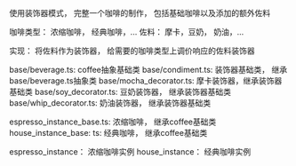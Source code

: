 使用装饰器模式， 完整一个咖啡的制作， 包括基础咖啡以及添加的额外佐料

咖啡类型： 浓缩咖啡， 经典咖啡，...
佐料： 摩卡，豆奶， 奶油，...


实现：
将佐料作为装饰器， 给需要的咖啡类型上调价响应的佐料装饰器


base/beverage.ts: coffee抽象基础类
base/condiment.ts: 装饰器基础类， 继承base/beverage.ts抽象类
base/mocha_decorator.ts: 摩卡装饰器，继承装饰器基础类
base/soy_decorator.ts: 豆奶装饰器， 继承装饰器基础类
base/whip_decorator.ts: 奶油装饰器， 继承装饰器基础类

espresso_instance_base.ts: 浓缩咖啡， 继承coffee基础类
house_instance_base: ts: 经典咖啡， 继承coffee基础类

espresso_instance： 浓缩咖啡实例
house_instance： 经典咖啡实例

